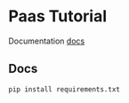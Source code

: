 # Paas Tutorial

Documentation [docs](docs/index.md)

## Docs

```bash
pip install requirements.txt
```
